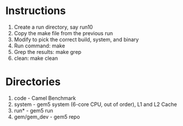 # Instructions
1. Create a run directory, say run10
2. Copy the make file from the previous run
3. Modify to pick the correct build, system, and binary
4. Run command: make
5. Grep the results: make grep
6. clean: make clean

# Directories
1. code - Camel Benchmark
2. system - gem5 system (6-core CPU, out of order), L1 and L2 Cache
3. run* - gem5 run
4. gem/gem_dev - gem5 repo
